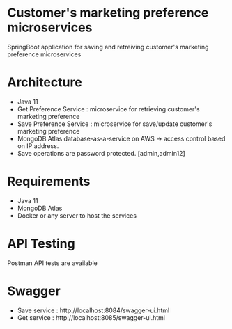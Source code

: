 # Customer's marketing preference microservices
SpringBoot application for saving and retreiving customer's marketing preference microservices

# Architecture
- Java 11
- Get Preference Service : microservice for retrieving customer's marketing preference
- Save Preference Service : microservice for save/update customer's marketing preference
- MongoDB Atlas database-as-a-service on AWS -> access control based on IP address.  
- Save operations are password protected. [admin,admin12]
 
# Requirements
 - Java 11 
 - MongoDB Atlas
 - Docker or any server to host the services

# API Testing
  Postman API tests are available 

# Swagger 
 - Save service : http://localhost:8084/swagger-ui.html
 - Get service  : http://localhost:8085/swagger-ui.html

